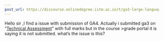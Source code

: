 ```yaml
---
post_url: https://discourse.onlinedegree.iitm.ac.in/t/ga3-large-language-models-discussion-thread-tds-jan-2025/163247/147
---
```

Hello sir ,I find a issue with submission of GA4. Actually i submitted ga3 on “[Technical Assessment](https://exam.sanand.workers.dev/tds-2025-01-ga3)” with full marks but in the course >grade portal it is saying it is not submitted. what’s the issue is this?